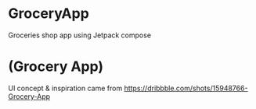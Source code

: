 # GroceryApp
Groceries shop app using Jetpack compose

# (Grocery App)
UI concept & inspiration came from https://dribbble.com/shots/15948766-Grocery-App

